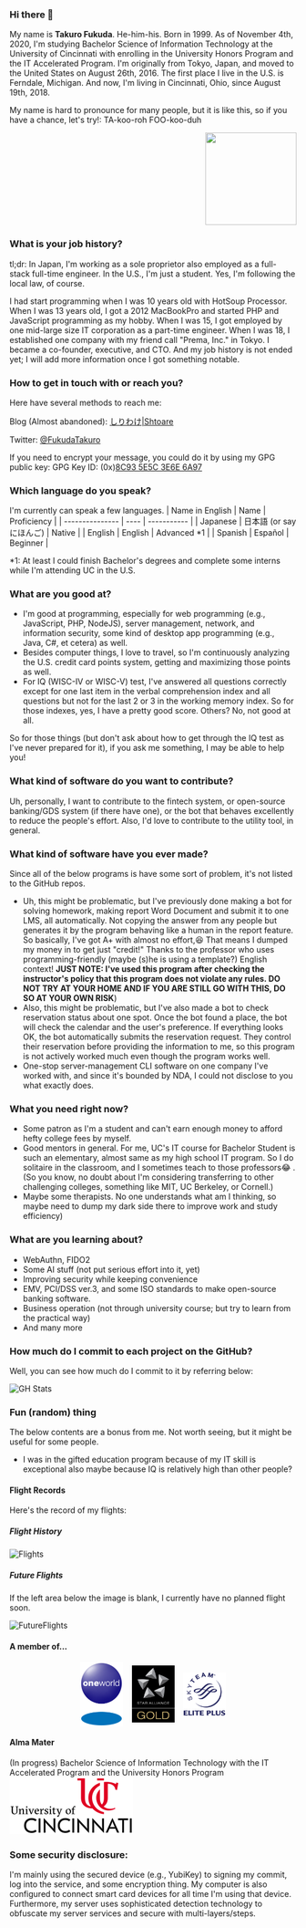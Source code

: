 ### Hi there 👋
My name is **Takuro Fukuda**. He-him-his. Born in 1999. As of November 4th, 2020, I'm studying Bachelor Science of Information Technology at the University of Cincinnati with enrolling in the University Honors Program and the IT Accelerated Program.
I'm originally from Tokyo, Japan, and moved to the United States on August 26th, 2016. The first place I live in the U.S. is Ferndale, Michigan.
And now, I'm living in Cincinnati, Ohio, since August 19th, 2018.

My name is hard to pronounce for many people, but it is like this, so if you have a chance, let's try!: TA-koo-roh FOO-koo-duh

<p float="right" align="right">
  <img src="https://github.githubassets.com/images/modules/site/home/astro-mona.jpg" valign="middle" width="160" height="162">
</p>

### What is your job history?
tl;dr: In Japan, I'm working as a sole proprietor also employed as a full-stack full-time engineer. In the U.S., I'm just a student. Yes, I'm following the local law, of course.

I had start programming when I was 10 years old with HotSoup Processor. When I was 13 years old, I got a 2012 MacBookPro and started PHP and JavaScript programming as my hobby.
When I was 15, I got employed by one mid-large size IT corporation as a part-time engineer.
When I was 18, I established one company with my friend call "Prema, Inc." in Tokyo. I became a co-founder, executive, and CTO.
And my job history is not ended yet; I will add more information once I got something notable.

### How to get in touch with or reach you?
Here have several methods to reach me: 

Blog (Almost abandoned): [しりわけ|Shtoare](https://otya.me/)

Twitter: [@FukudaTakuro](https://twitter.com/FukudaTakuro)

If you need to encrypt your message, you could do it by using my GPG public key: 
GPG Key ID: (0x)[8C93 5E5C 3E6E 6A97](https://keyserver.ubuntu.com/pks/lookup?op=get&search=0x4114b6a608920860f1b7b2748c935e5c3e6e6a97)

### Which language do you speak?
I'm currently can speak a few languages.
| Name in English | Name | Proficiency |
| --------------- | ---- | ----------- |
| Japanese | 日本語 (or say にほんご) | Native |
| English | English | Advanced *1 |
| Spanish | Español | Beginner |

*1: At least I could finish Bachelor's degrees and complete some interns while I'm attending UC in the U.S.

### What are you good at?
- I'm good at programming, especially for web programming (e.g., JavaScript, PHP, NodeJS), server management, network, and information security, some kind of desktop app programming (e.g., Java, C#, et cetera) as well.
- Besides computer things, I love to travel, so I'm continuously analyzing the U.S. credit card points system, getting and maximizing those points as well.
- For IQ (WISC-IV or WISC-V) test, I've answered all questions correctly except for one last item in the verbal comprehension index and all questions but not for the last 2 or 3 in the working memory index. So for those indexes, yes, I have a pretty good score. Others? No, not good at all.

So for those things (but don't ask about how to get through the IQ test as I've never prepared for it), if you ask me something, I may be able to help you!

### What kind of software do you want to contribute?
Uh, personally, I want to contribute to the fintech system, or open-source banking/GDS system (if there have one), or the bot that behaves excellently to reduce the people's effort. Also, I'd love to contribute to the utility tool, in general.

### What kind of software have you ever made?
Since all of the below programs is have some sort of problem, it's not listed to the GitHub repos.
- Uh, this might be problematic, but I've previously done making a bot for solving homework, making report Word Document and submit it to one LMS, all automatically. Not copying the answer from any people but generates it by the program behaving like a human in the report feature. So basically, I've got A+ with almost no effort,😆 That means I dumped my money in to get just "credit!" Thanks to the professor who uses programming-friendly (maybe (s)he is using a template?) English context! **JUST NOTE: I've used this program after checking the instructor's policy that this program does not violate any rules. DO NOT TRY AT YOUR HOME AND IF YOU ARE STILL GO WITH THIS, DO SO AT YOUR OWN RISK**)
- Also, this might be problematic, but I've also made a bot to check reservation status about one spot. Once the bot found a place, the bot will check the calendar and the user's preference. If everything looks OK, the bot automatically submits the reservation request. They control their reservation before providing the information to me, so this program is not actively worked much even though the program works well.
- One-stop server-management CLI software on one company I've worked with, and since it's bounded by NDA, I could not disclose to you what exactly does.

### What you need right now?
- Some patron as I'm a student and can't earn enough money to afford hefty college fees by myself.
- Good mentors in general. For me, UC's IT course for Bachelor Student is such an elementary, almost same as my high school IT program. So I do solitaire in the classroom, and I sometimes teach to those professors😂 . (So you know, no doubt about I'm considering transferring to other challenging colleges, something like MIT, UC Berkeley, or Cornell.)
- Maybe some therapists. No one understands what am I thinking, so maybe need to dump my dark side there to improve work and study efficiency)

### What are you learning about?
- WebAuthn, FIDO2
- Some AI stuff (not put serious effort into it, yet)
- Improving security while keeping convenience
- EMV, PCI/DSS ver.3, and some ISO standards to make open-source banking software.
- Business operation (not through university course; but try to learn from the practical way)
- And many more

### How much do I commit to each project on the GitHub?
Well, you can see how much do I commit to it by referring below:

![GH Stats](https://github-readme-stats.vercel.app/api?username=ftkro&count_private=true&show_icons=true&theme=radical)

### Fun (random) thing
The below contents are a bonus from me. Not worth seeing, but it might be useful for some people.

- I was in the gifted education program because of my IT skill is exceptional also maybe because IQ is relatively high than other people?

#### Flight Records
Here's the record of my flights:
##### Flight History

![Flights](https://banners-my.flightradar24.com/ftkro.png)

##### Future Flights
If the left area below the image is blank, I currently have no planned flight soon.

![FutureFlights](https://banners-my.flightradar24.com/ftkro-future.png)

#### A member of...
<p float="left" align="center">
  <img src="https://raw.githubusercontent.com/ftkro/ftkro/main/assets/imgs/Oneworld_Sapphire_Status.png" width="75" height="113" alt="oneworld Sapphire" valign="middle"> &nbsp;&nbsp;
  <img src="https://raw.githubusercontent.com/ftkro/ftkro/main/assets/imgs/star-alliance-gold.png" alt="Star Alliance Gold" width="75" height="100" valign="middle"> &nbsp;&nbsp;
  <img src="https://raw.githubusercontent.com/ftkro/ftkro/main/assets/imgs/skyteam_elite_plus.png" alt="SkyTeam Elite Plus" width="75" height="76" valign="middle">
</p>

#### Alma Mater
(In progress) Bachelor Science of Information Technology with the IT Accelerated Program and the University Honors Program
![University of Cincinnati](https://github.com/ftkro/ftkro/raw/main/assets/imgs/University_of_Cincinnati_logo.svg) 

### Some security disclosure:
I'm mainly using the secured device (e.g., YubiKey) to signing my commit, log into the service, and some encryption thing. My computer is also configured to connect smart card devices for all time I'm using that device. Furthermore, my server uses sophisticated detection technology to obfuscate my server services and secure with multi-layers/steps.
